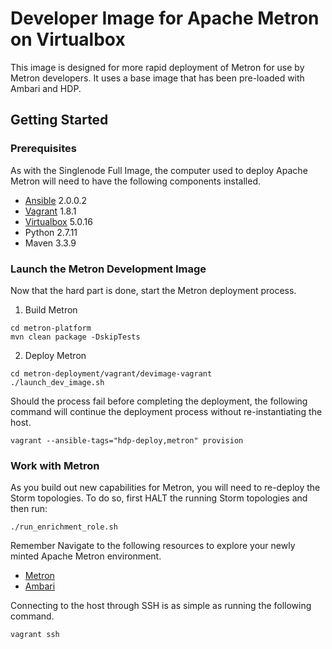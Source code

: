 Developer Image for Apache Metron on Virtualbox
===============================================

This image is designed for more rapid deployment of Metron for use by Metron developers. It uses a base image that has been pre-loaded with Ambari and HDP. 

Getting Started
---------------

### Prerequisites

As with the Singlenode Full Image, the computer used to deploy Apache Metron will need to have the following components installed.

 - [Ansible](https://github.com/ansible/ansible) 2.0.0.2
 - [Vagrant](https://www.vagrantup.com) 1.8.1
 - [Virtualbox](virtualbox.org) 5.0.16
 - Python 2.7.11
 - Maven 3.3.9


### Launch the Metron Development Image

Now that the hard part is done, start the Metron deployment process.

1. Build Metron

  ```
  cd metron-platform
  mvn clean package -DskipTests
  ```

2. Deploy Metron

  ```
  cd metron-deployment/vagrant/devimage-vagrant
  ./launch_dev_image.sh
  ```

  Should the process fail before completing the deployment, the following command will continue the deployment process without re-instantiating the host.

  ```
  vagrant --ansible-tags="hdp-deploy,metron" provision
  ```

### Work with Metron

As you build out new capabilities for Metron, you will need to re-deploy the Storm topologies. To do so, first HALT the running Storm topologies and then run:

``` 
./run_enrichment_role.sh 
```

Remember Navigate to the following resources to explore your newly minted Apache Metron environment.

 - [Metron](http://node1:8080)
 - [Ambari](http://node1:5000)

Connecting to the host through SSH is as simple as running the following command.

   ```
   vagrant ssh
   ```